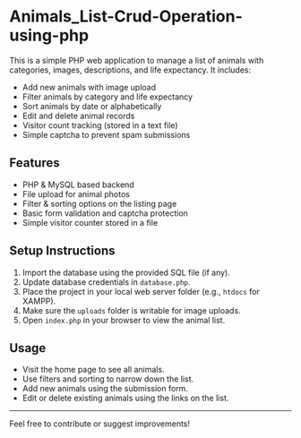 
# Animals_List-Crud-Operation-using-php

This is a simple PHP web application to manage a list of animals with categories, images, descriptions, and life expectancy. It includes:

- Add new animals with image upload
- Filter animals by category and life expectancy
- Sort animals by date or alphabetically
- Edit and delete animal records
- Visitor count tracking (stored in a text file)
- Simple captcha to prevent spam submissions

## Features

- PHP & MySQL based backend
- File upload for animal photos
- Filter & sorting options on the listing page
- Basic form validation and captcha protection
- Simple visitor counter stored in a file

## Setup Instructions

1. Import the database using the provided SQL file (if any).
2. Update database credentials in `database.php`.
3. Place the project in your local web server folder (e.g., `htdocs` for XAMPP).
4. Make sure the `uploads` folder is writable for image uploads.
5. Open `index.php` in your browser to view the animal list.

## Usage

- Visit the home page to see all animals.
- Use filters and sorting to narrow down the list.
- Add new animals using the submission form.
- Edit or delete existing animals using the links on the list.

---

Feel free to contribute or suggest improvements!
